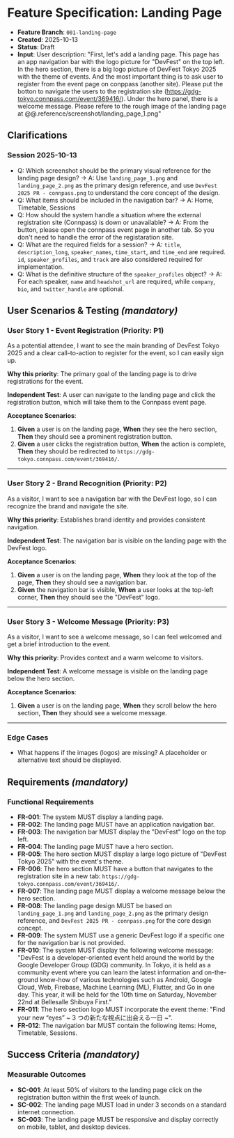 # Feature Specification: Landing Page

- **Feature Branch**: `001-landing-page`
- **Created**: 2025-10-13
- **Status**: Draft
- **Input**: User description: "First, let's add a landing page. This page has an app navigation bar with the logo picture for "DevFest" on the top left. In the hero section, there is a big logo picture of DevFest Tokyo 2025 with the theme of events. And the most important thing is to ask user to register from the event page on conppass (another site). Please put the botton to navigate the users to the registration site (https://gdg-tokyo.connpass.com/event/369416/). Under the hero panel, there is a welcome message. Please refere to the rough image of the landing page at @@.reference/screenshot/landing_page_1.png"

## Clarifications

### Session 2025-10-13

- Q: Which screenshot should be the primary visual reference for the landing page design? → A: Use `landing_page_1.png` and `landing_page_2.png` as the primary design reference, and use `DevFest 2025 PR - connpass.png` to understand the core concept of the design.
- Q: What items should be included in the navigation bar? → A: Home, Timetable, Sessions
- Q: How should the system handle a situation where the external registration site (Connpass) is down or unavailable? → A: From the button, please open the connpass event page in another tab. So you don't need to handle the error of the registaration site.
- Q: What are the required fields for a session? → A: `title`, `description_long`, `speaker_names`, `time_start`, and `time_end` are required. `id`, `speaker_profiles`, and `track` are also considered required for implementation.
- Q: What is the definitive structure of the `speaker_profiles` object? → A: For each speaker, `name` and `headshot_url` are required, while `company`, `bio`, and `twitter_handle` are optional.

## User Scenarios & Testing _(mandatory)_

### User Story 1 - Event Registration (Priority: P1)

As a potential attendee, I want to see the main branding of DevFest Tokyo 2025 and a clear call-to-action to register for the event, so I can easily sign up.

**Why this priority**: The primary goal of the landing page is to drive registrations for the event.

**Independent Test**: A user can navigate to the landing page and click the registration button, which will take them to the Connpass event page.

**Acceptance Scenarios**:

1. **Given** a user is on the landing page, **When** they see the hero section, **Then** they should see a prominent registration button.
2. **Given** a user clicks the registration button, **When** the action is complete, **Then** they should be redirected to `https://gdg-tokyo.connpass.com/event/369416/`.

---

### User Story 2 - Brand Recognition (Priority: P2)

As a visitor, I want to see a navigation bar with the DevFest logo, so I can recognize the brand and navigate the site.

**Why this priority**: Establishes brand identity and provides consistent navigation.

**Independent Test**: The navigation bar is visible on the landing page with the DevFest logo.

**Acceptance Scenarios**:

1. **Given** a user is on the landing page, **When** they look at the top of the page, **Then** they should see a navigation bar.
2. **Given** the navigation bar is visible, **When** a user looks at the top-left corner, **Then** they should see the "DevFest" logo.

---

### User Story 3 - Welcome Message (Priority: P3)

As a visitor, I want to see a welcome message, so I can feel welcomed and get a brief introduction to the event.

**Why this priority**: Provides context and a warm welcome to visitors.

**Independent Test**: A welcome message is visible on the landing page below the hero section.

**Acceptance Scenarios**:

1. **Given** a user is on the landing page, **When** they scroll below the hero section, **Then** they should see a welcome message.

---

### Edge Cases

- What happens if the images (logos) are missing? A placeholder or alternative text should be displayed.

## Requirements _(mandatory)_

### Functional Requirements

- **FR-001**: The system MUST display a landing page.
- **FR-002**: The landing page MUST have an application navigation bar.
- **FR-003**: The navigation bar MUST display the "DevFest" logo on the top left.
- **FR-004**: The landing page MUST have a hero section.
- **FR-005**: The hero section MUST display a large logo picture of "DevFest Tokyo 2025" with the event's theme.
- **FR-006**: The hero section MUST have a button that navigates to the registration site in a new tab: `https://gdg-tokyo.connpass.com/event/369416/`.
- **FR-007**: The landing page MUST display a welcome message below the hero section.
- **FR-008**: The landing page design MUST be based on `landing_page_1.png` and `landing_page_2.png` as the primary design reference, and `DevFest 2025 PR - connpass.png` for the core design concept.
- **FR-009**: The system MUST use a generic DevFest logo if a specific one for the navigation bar is not provided.
- **FR-010**: The system MUST display the following welcome message: "DevFest is a developer-oriented event held around the world by the Google Developer Group (GDG) community. In Tokyo, it is held as a community event where you can learn the latest information and on-the-ground know-how of various technologies such as Android, Google Cloud, Web, Firebase, Machine Learning (ML), Flutter, and Go in one day. This year, it will be held for the 10th time on Saturday, November 22nd at Bellesalle Shibuya First."
- **FR-011**: The hero section logo MUST incorporate the event theme: "Find your new “eyes” ~ 3 つの新たな視点に出会える一日 ~".
- **FR-012**: The navigation bar MUST contain the following items: Home, Timetable, Sessions.

## Success Criteria _(mandatory)_

### Measurable Outcomes

- **SC-001**: At least 50% of visitors to the landing page click on the registration button within the first week of launch.
- **SC-002**: The landing page MUST load in under 3 seconds on a standard internet connection.
- **SC-003**: The landing page MUST be responsive and display correctly on mobile, tablet, and desktop devices.
